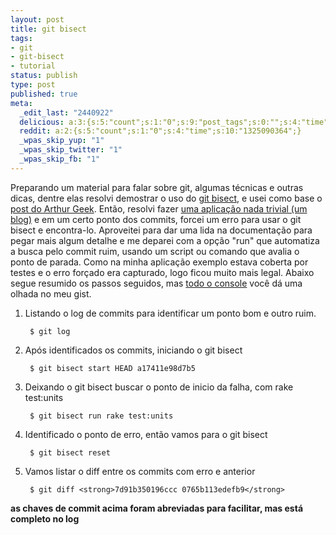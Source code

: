 ```yaml
---
layout: post
title: git bisect
tags:
- git
- git-bisect
- tutorial
status: publish
type: post
published: true
meta:
  _edit_last: "2440922"
  delicious: a:3:{s:5:"count";s:1:"0";s:9:"post_tags";s:0:"";s:4:"time";s:10:"1298906888";}
  reddit: a:2:{s:5:"count";s:1:"0";s:4:"time";s:10:"1325090364";}
  _wpas_skip_yup: "1"
  _wpas_skip_twitter: "1"
  _wpas_skip_fb: "1"
---
```

Preparando um material para falar sobre git, algumas técnicas e outras dicas, dentre elas resolvi demostrar o uso do [git bisect](http://www.kernel.org/pub/software/scm/git/docs/git-bisect.html), e usei como base o [post do Arthur Geek](http://www.arthurgeek.net/git-bisect/). Então, resolvi fazer [uma aplicação nada trivial (um blog)](http://github.com/tinogomes/my_blog_app_with_bug) e em um certo ponto dos commits, forcei um erro para usar o git bisect e encontra-lo. Aproveitei para dar uma lida na documentação para pegar mais algum detalhe e me deparei com a opção "run" que automatiza a busca pelo commit ruim, usando um script ou comando que avalia o ponto de parada. Como na minha aplicação exemplo estava coberta por testes e o erro forçado era capturado, logo ficou muito mais legal. Abaixo segue resumido os passos seguidos, mas [todo o console](http://gist.github.com/144170) você dá uma olhada no meu gist.

1. Listando o log de commits para identificar um ponto bom e outro ruim.

		$ git log

1. Após identificados os commits, iniciando o git bisect

		$ git bisect start HEAD a17411e98d7b5

1. Deixando o git bisect buscar o ponto de inicio da falha, com rake test:units

		$ git bisect run rake test:units

1. Identificado o ponto de erro, então vamos para o git bisect

		$ git bisect reset

1. Vamos listar o diff entre os commits com erro e anterior

		$ git diff <strong>7d91b350196ccc 0765b113edefb9</strong>

**as chaves de commit acima foram abreviadas para facilitar, mas está completo no log**
